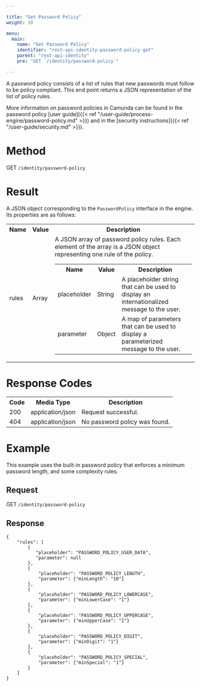 ```yaml
---

title: "Get Password Policy"
weight: 30

menu:
  main:
    name: "Get Password Policy"
    identifier: "rest-api-identity-password-policy-get"
    parent: "rest-api-identity"
    pre: "GET `/identity/password-policy`"

---
```


A password policy consists of a list of rules that new passwords must follow to be policy compliant. This end point returns a JSON representation of the list of policy rules.

More information on password policies in Camunda can be found in the password policy [user guide]({{< ref "/user-guide/process-engine/password-policy.md" >}}) and in the [security instructions]({{< ref "/user-guide/security.md" >}}).

# Method

GET `/identity/password-policy`

# Result

A JSON object corresponding to the `PasswordPolicy` interface in the engine.
Its properties are as follows:

<table class="table table-striped">
  <tr>
    <th>Name</th>
    <th>Value</th>
    <th>Description</th>
  </tr>
  <tr>
    <td>rules</td>
    <td>Array</td>
    <td>A JSON array of password policy rules. Each element of the array is a JSON object representing one rule of the policy.
    <table class="table table-striped">
      <tr>
        <th>Name</th>
        <th>Value</th>
        <th>Description</th>
      </tr>
      <tr>
        <td>placeholder</td>
        <td>String</td>
        <td>A placeholder string that can be used to display an internationalized message to the user.</td>
      </tr>
      <tr>
        <td>parameter</td>
        <td>Object</td>
        <td>A map of parameters that can be used to display a parameterized message to the user.</td>
      </tr>
    </table>
    </td>
  </tr>
</table>

# Response Codes

<table class="table table-striped">
  <tr>
    <th>Code</th>
    <th>Media Type</th>
    <th>Description</th>
  </tr>
  <tr>
    <td>200</td>
    <td>application/json</td>
    <td>Request successful.</td>
  </tr>
  <tr>
    <td>404</td>
    <td>application/json</td>
  <td>No password policy was found.</td>
  </tr>
</table>

# Example

This example uses the built-in password policy that enforces a minimum password length, and some complexity rules.

## Request

GET `/identity/password-policy`

## Response
```
{
    "rules": [
        {
           "placeholder": "PASSWORD_POLICY_USER_DATA",
           "parameter": null
        },
        {
            "placeholder": "PASSWORD_POLICY_LENGTH",
            "parameter": {"minLength": "10"}
        },
        {
            "placeholder": "PASSWORD_POLICY_LOWERCASE",
            "parameter": {"minLowerCase": "1"}
        },
        {
            "placeholder": "PASSWORD_POLICY_UPPERCASE",
            "parameter": {"minUpperCase": "1"}
        },
        {
            "placeholder": "PASSWORD_POLICY_DIGIT",
            "parameter": {"minDigit": "1"}
        },
        {
            "placeholder": "PASSWORD_POLICY_SPECIAL",
            "parameter": {"minSpecial": "1"}
        }
    ]
}
```